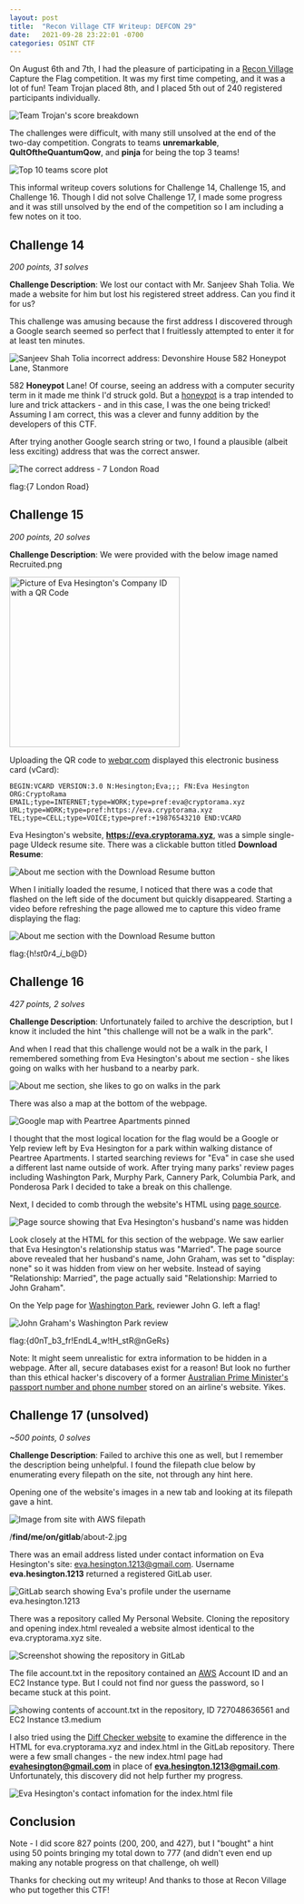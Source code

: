 ```yaml
---
layout: post
title:	"Recon Village CTF Writeup: DEFCON 29"
date:	2021-09-28 23:22:01 -0700
categories: OSINT CTF
---
```

On August 6th and 7th, I had the pleasure of participating in a [Recon Village](https://www.reconvillage.org/index.html) Capture the Flag competition. It was my first time competing, and it was a lot of fun! Team Trojan placed 8th, and I placed 5th out of 240 registered participants individually. 

![Team Trojan's score breakdown](/assets/post1ctf/8me.PNG)

The challenges were difficult, with many still unsolved at the end of the two-day competition. Congrats to teams **unremarkable**, **QultOftheQuantumQow**, and **pinja** for being the top 3 teams!

![Top 10 teams score plot](/assets/post1ctf/Top10Teams.png)

This informal writeup covers solutions for Challenge 14, Challenge 15, and Challenge 16. Though I did not solve Challenge 17, I made some progress and it was still unsolved by the end of the competition so I am including a few notes on it too.

## Challenge 14
*200 points, 31 solves*

**Challenge Description**: We lost our contact with Mr. Sanjeev Shah Tolia. We made a website for him but lost his registered street address. Can you find it for us?

This challenge was amusing because the first address I discovered through a Google search seemed so perfect that I fruitlessly attempted to enter it for at least ten minutes.

<img src="/assets/post1ctf/honeypot.PNG" alt="Sanjeev Shah Tolia incorrect address: Devonshire House 582 Honeypot Lane, Stanmore"/>

582 **Honeypot** Lane! Of course, seeing an address with a computer security term in it made me think I'd struck gold. But a [honeypot](https://en.wikipedia.org/wiki/Honeypot_(computing)) is a trap intended to lure and trick attackers - and in this case, I was the one being tricked! Assuming I am correct, this was a clever and funny addition by the developers of this CTF.

After trying another Google search string or two, I found a plausible (albeit less exciting) address that was the correct answer.

<img src="/assets/post1ctf/7London.PNG" alt="The correct address - 7 London Road"/>


flag:{7 London Road}


## Challenge 15
*200 points, 20 solves*

**Challenge Description**: We were provided with the below image named Recruited.png

<img src="/assets/post1ctf/Recruited.png" alt="Picture of Eva Hesington's Company ID with a QR Code" height="300"/>

Uploading the QR code to [webqr.com](https://webqr.com) displayed this electronic business card (vCard):

```
BEGIN:VCARD VERSION:3.0 N:Hesington;Eva;;; FN:Eva Hesington 
ORG:CryptoRama EMAIL;type=INTERNET;type=WORK;type=pref:eva@cryptorama.xyz
URL;type=WORK;type=pref:https://eva.cryptorama.xyz
TEL;type=CELL;type=VOICE;type=pref:+19876543210 END:VCARD
```

Eva Hesington's website, **https://eva.cryptorama.xyz**, was a simple single-page UIdeck resume site. There was a clickable button titled **Download Resume**:

<img src="/assets/post1ctf/downloadResume.PNG" alt="About me section with the Download Resume button"/>

When I initially loaded the resume, I noticed that there was a code that flashed on the left side of the document but quickly disappeared. Starting a video before refreshing the page allowed me to capture this video frame displaying the flag:

<img src="/assets/post1ctf/resume_flag.PNG" alt="About me section with the Download Resume button"/>

flag:{h!$st0r4\_i$\_b@D}


## Challenge 16
*427 points, 2 solves*

**Challenge Description**: Unfortunately failed to archive the description, but I know it included the hint "this challenge will not be a walk in the park".

And when I read that this challenge would not be a walk in the park, I remembered something from Eva Hesington's about me section - she likes going on walks with her husband to a nearby park.

<img src="/assets/post1ctf/bio.PNG" alt="About me section, she likes to go on walks in the park"/>

There was also a map at the bottom of the webpage.

<img src="/assets/post1ctf/peartree.PNG" alt="Google map with Peartree Apartments pinned"/>

I thought that the most logical location for the flag would be a Google or Yelp review left by Eva Hesington for a park within walking distance of Peartree Apartments. I started searching reviews for "Eva" in case she used a different last name outside of work. After trying many parks' review pages including Washington Park, Murphy Park, Cannery Park, Columbia Park, and Ponderosa Park I decided to take a break on this challenge. 

Next, I decided to comb through the website's HTML using [page source](https://computer.howstuffworks.com/web-page2.htm).

<img src="/assets/post1ctf/pageSource.PNG" alt="Page source showing that Eva Hesington's husband's name was hidden"/>

Look closely at the HTML for this section of the webpage. We saw earlier that Eva Hesington's relationship status was "Married". The page source above revealed that her husband's name, John Graham, was set to "display: none" so it was hidden from view on her website. Instead of saying "Relationship: Married", the page actually said "Relationship: Married to John Graham".

On the Yelp page for [Washington Park](https://www.yelp.com/biz/washington-park-sunnyvale), reviewer John G. left a flag! 

<img src="/assets/post1ctf/WashingtonPark.PNG" alt="John Graham's Washington Park review"/>

flag:{d0nT_b3_fr!EndL4_w!tH_stR@nGeRs}

Note: It might seem unrealistic for extra information to be hidden in a webpage. After all, secure databases exist for a reason! But look no further than this ethical hacker's discovery of a former [Australian Prime Minister's passport number and phone number](https://www.theguardian.com/australia-news/2020/sep/16/former-australian-pm-tony-abbotts-passport-details-and-phone-number-obtained-by-hacker) stored on an airline's website. Yikes.

## Challenge 17 (unsolved)
*\~500 points, 0 solves*

**Challenge Description**: Failed to archive this one as well, but I remember the description being unhelpful. I found the filepath clue below by enumerating every filepath on the site, not through any hint here.

Opening one of the website's images in a new tab and looking at its filepath gave a hint.

<img src="/assets/post1ctf/evaGitlabHint.PNG" alt="Image from site with AWS filepath"/>

/**find/me/on/gitlab**/about-2.jpg 

There was an email address listed under contact information on Eva Hesington's site: eva.hesington.1213@gmail.com. Username **eva.hesington.1213** returned a registered GitLab user.

<img src="/assets/post1ctf/gitlabuser.PNG" alt="GitLab search showing Eva's profile under the username eva.hesington.1213"/>

There was a repository called My Personal Website. Cloning the repository and opening index.html revealed a website almost identical to the eva.cryptorama.xyz site. 

<img src="/assets/post1ctf/repo.PNG" alt="Screenshot showing the repository in GitLab"/>

The file account.txt in the repository contained an [AWS](https://console.aws.amazon.com/console/home?nc2=h_mo) Account ID and an EC2 Instance type. But I could not find nor guess the password, so I became stuck at this point.

<img src="/assets/post1ctf/account.PNG" alt="showing contents of account.txt in the repository, ID 727048636561 and EC2 Instance t3.medium"/>

I also tried using the [Diff Checker website](https://www.diffchecker.com/) to examine the difference in the HTML for eva.cryptorama.xyz and index.html in the GitLab repository. There were a few small changes - the new index.html page had **evahesington@gmail.com** in place of **eva.hesington.1213@gmail.com**. Unfortunately, this discovery did not help further my progress.

<img src="/assets/post1ctf/contact.PNG" alt="Eva Hesington's contact infomation for the index.html file"/>

## Conclusion

Note - I did score 827 points (200, 200, and 427), but I "bought" a hint using 50 points bringing my total down to 777 (and didn't even end up making any notable progress on that challenge, oh well)

Thanks for checking out my writeup! And thanks to those at Recon Village who put together this CTF!